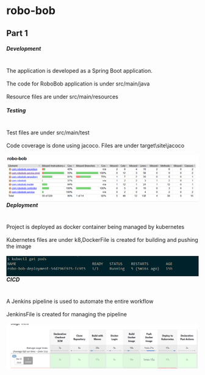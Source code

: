 # robo-bob
<H2>Part 1</H2>
<H5>Development</H5>
<br> The application is developed as a Spring Boot application.</br>
<br>The code for RoboBob application
is under src/main/java</br> 
<br> Resource files are under src/main/resources</br>
<H5>Testing</H5>
<br> Test files are under src/main/test</br>
<br> Code coverage is done using jacoco. Files are under target\site\jacoco</br>
<br><img src="src/main/resources/images/robo-bob-jacoco.png" style="float:left"></br>

<H5>Deployment</H5>
<br> Project is deployed as docker container being managed by kubernetes</br>
<br>Kubernetes files are under k8,DockerFile is created for building and pushing the image</br>
<br><img src="src/main/resources/images/robo-bob-deployment-kubernetes.png" style="float:left"></br>

<H5>CICD</H5>
<br> A Jenkins pipeline is used to automate the entire workflow</br>
<br>JenkinsFile is created for managing the pipeline</br>
<br><img src="src/main/resources/images/robo-bob-pipeline [Jenkins].png" style="float:left"></br>
